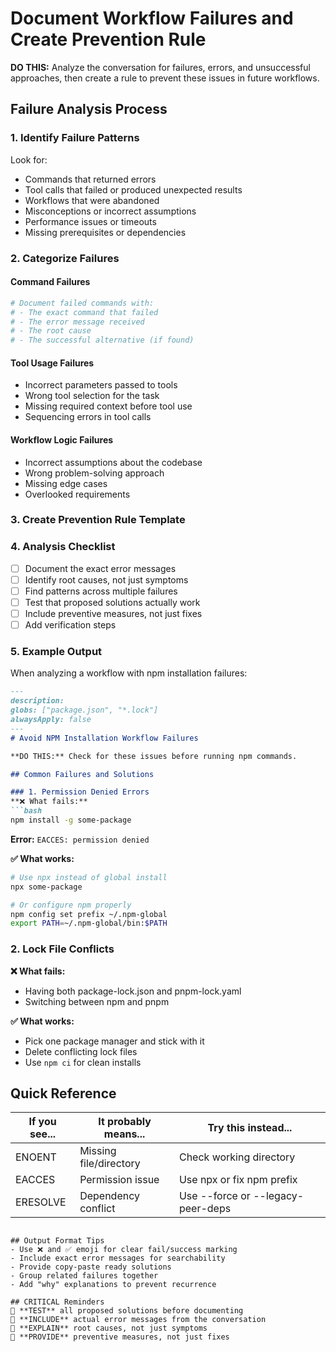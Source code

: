 # Document Workflow Failures and Create Prevention Rule

**DO THIS:** Analyze the conversation for failures, errors, and unsuccessful approaches, then create a rule to prevent these issues in future workflows.

## Failure Analysis Process

### 1. Identify Failure Patterns
Look for:
- Commands that returned errors
- Tool calls that failed or produced unexpected results
- Workflows that were abandoned
- Misconceptions or incorrect assumptions
- Performance issues or timeouts
- Missing prerequisites or dependencies

### 2. Categorize Failures

#### Command Failures
```bash
# Document failed commands with:
# - The exact command that failed
# - The error message received
# - The root cause
# - The successful alternative (if found)
```

#### Tool Usage Failures
- Incorrect parameters passed to tools
- Wrong tool selection for the task
- Missing required context before tool use
- Sequencing errors in tool calls

#### Workflow Logic Failures
- Incorrect assumptions about the codebase
- Wrong problem-solving approach
- Missing edge cases
- Overlooked requirements

### 3. Create Prevention Rule Template

<template>
---
description:
globs:
alwaysApply: false
---
# Avoid [Category] Workflow Failures

**DO THIS:** Check for these common issues before attempting [workflow type].

## Pre-flight Checklist
- [ ] [Prerequisite check 1]
- [ ] [Prerequisite check 2]
- [ ] [Environment verification]

## Common Failures and Solutions

### 1. [Failure Pattern Name]
**❌ What fails:**
```bash
[Failed command or approach]
```
**Error:** `[Error message]`

**✅ What works:**
```bash
[Successful alternative]
```
**Why:** [Brief explanation of root cause]

### 2. [Another Failure Pattern]
**❌ Avoid:**
- [Problematic approach]
- [Incorrect assumption]

**✅ Instead:**
- [Correct approach]
- [Valid assumption]

## Quick Reference

| If you see... | It probably means... | Try this instead... |
|---------------|---------------------|-------------------|
| [Error pattern] | [Root cause] | [Solution] |
| [Error pattern] | [Root cause] | [Solution] |

## Prevention Strategies

### Before Starting Workflow
1. **Verify Environment**
   ```bash
   [Verification commands]
   ```

2. **Check Dependencies**
   ```bash
   [Dependency checks]
   ```

### During Workflow Execution
- [Strategy 1]
- [Strategy 2]
- [Strategy 3]

### Common Misconceptions
- **Myth:** [Incorrect belief]
  **Reality:** [Correct understanding]

## Emergency Recovery
If you encounter these issues:

1. **[Issue type]:**
   ```bash
   [Recovery commands]
   ```

2. **[Another issue]:**
   ```bash
   [Recovery commands]
   ```

## Testing for Success
```bash
# Verify the fix worked
[Verification commands]
```
</template>

### 4. Analysis Checklist
- [ ] Document the exact error messages
- [ ] Identify root causes, not just symptoms
- [ ] Find patterns across multiple failures
- [ ] Test that proposed solutions actually work
- [ ] Include preventive measures, not just fixes
- [ ] Add verification steps

### 5. Example Output

When analyzing a workflow with npm installation failures:

```markdown
---
description:
globs: ["package.json", "*.lock"]
alwaysApply: false
---
# Avoid NPM Installation Workflow Failures

**DO THIS:** Check for these issues before running npm commands.

## Common Failures and Solutions

### 1. Permission Denied Errors
**❌ What fails:**
```bash
npm install -g some-package
```
**Error:** `EACCES: permission denied`

**✅ What works:**
```bash
# Use npx instead of global install
npx some-package

# Or configure npm properly
npm config set prefix ~/.npm-global
export PATH=~/.npm-global/bin:$PATH
```

### 2. Lock File Conflicts
**❌ What fails:**
- Having both package-lock.json and pnpm-lock.yaml
- Switching between npm and pnpm

**✅ What works:**
- Pick one package manager and stick with it
- Delete conflicting lock files
- Use `npm ci` for clean installs

## Quick Reference

| If you see... | It probably means... | Try this instead... |
|---------------|---------------------|-------------------|
| ENOENT | Missing file/directory | Check working directory |
| EACCES | Permission issue | Use npx or fix npm prefix |
| ERESOLVE | Dependency conflict | Use --force or --legacy-peer-deps |
```

## Output Format Tips
- Use ❌ and ✅ emoji for clear fail/success marking
- Include exact error messages for searchability
- Provide copy-paste ready solutions
- Group related failures together
- Add "why" explanations to prevent recurrence

## CRITICAL Reminders
🚨 **TEST** all proposed solutions before documenting
🚨 **INCLUDE** actual error messages from the conversation
🚨 **EXPLAIN** root causes, not just symptoms
🚨 **PROVIDE** preventive measures, not just fixes
